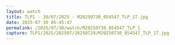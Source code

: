 ```yaml
---
layout: watch
title: TLP1 - 30/07/2025 - M20250730_054547_TLP_1T.jpg
date: 2025-07-30 05:45:47
permalink: /2025/07/30/watch/M20250730_054547_TLP_1
capture: TLP1/2025/202507/20250729/M20250730_054547_TLP_1T.jpg
---
```

